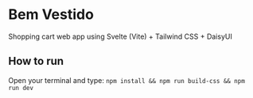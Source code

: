 # Bem Vestido
Shopping cart web app using Svelte (Vite) + Tailwind CSS + DaisyUI

## How to run

Open your terminal and type: ```npm install && npm run build-css && npm run dev```
